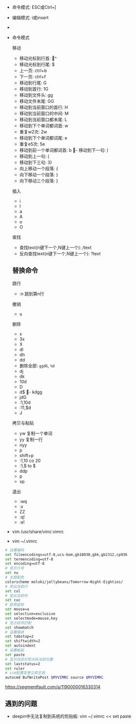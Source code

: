 
- 命令模式: ESC或Ctrl+[
- 编辑模式: i或insert
- 
- 命令模式

  移动
  - 移动光标到行首: ^
  - 移动光标到行尾: $
  - 上一页: ctrl+b
  - 下一页: ctrl+f
  - 移动到行尾: G
  - 移动到首行: 1G
  - 移动到文件头: gg
  - 移动文件末尾: GG 
  - 移动到当前窗口的首行: H
  - 移动到当前窗口的中间: M
  - 移动到当前窗口都末尾: L
  - 移动到下个单词都词首: w
  - 重复w2次: 2w
  - 移动到下个单词都词尾: e
  - 重复e5次: 5e
  - 移动到前一个单词都词首: b
  - 移动到下一句: )
  - 移动到上一句: (
  - 移动到下三句: 3)
  - 向上移动一个段落: {
  - 向下移动一个段落: }
  - 向下移动三个段落: }

  插入
  - i
  - I
  - a
  - A
  - o
  - O

  查找
  - 查找text(n键下一个,N键上一个): /text
  - 反向查找text(n键下一个,N键上一个): ?text
  
  替换命令
  - 

  跳行
  - :n 跳到第n行

  撤销
  - u

  删除
  - x
  - 3x
  - X
  - dl
  - dh
  - dd
  - 删除全部: `ggdG`, `%d`
  - dj
  - dk
  - 10d
  - D
  - d$
  - kdgg
  - jdG
  - :1,10d
  - :11,$d
  - J

  拷贝与粘贴
  - yw 复制一个单词
  - yy 复制一行
  - nyy
  - p
  - shift+p
  - :1,10 co 20
  - :1,$ to $
  - ddp
  - p
  - xp

  退出
  - :wq
  - :x
  - ZZ
  - :q!
  - :e!

- vim /usr/share/vim/.vimrc
- vim ~/.vimrc
```sh
# 设置编码
set fileencodings=utf-8,ucs-bom,gb18030,gbk,gb2312,cp936
set termencoding=utf-8
set encoding=utf-8
# 显示行号
set nu
# 主题配色
colorscheme moloki/jellybeans/Tomorrow-Night-Eighties/
# 突出当前行
set cul
# 突出当前列
set cuc
# 启用鼠标
set mouse=a
set selection=exclusive
set selectmode=mouse,key
# 显示括号匹配
set showmatch
# 设置缩进
set tabstop=2
set shiftwidth=2
set autoindent
# 设置粘贴
set paste
# 显示状态栏和光标当前位置
set laststatus=2
set ruler
# vim配置变更立即生效
autocmd BufWritePost $MYVIMRC source $MYVIMRC
```

https://segmentfault.com/a/1190000016330314

## 遇到的问题
- deepin中无法复制到系统的剪贴板: vim ~/.vimrc << set paste